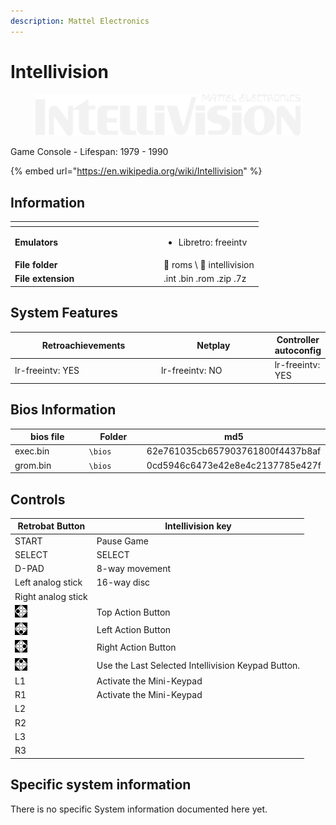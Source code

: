 ```yaml
---
description: Mattel Electronics
---
```


# Intellivision

<div align="left">

<figure><picture><source srcset="https://raw.githubusercontent.com/fabricecaruso/es-theme-carbon/91d85c7849cc550b0cac4e75cb8e0923d3b61b5e/art/logos/intellivision-w.svg" media="(prefers-color-scheme: dark)"><img src="https://raw.githubusercontent.com/fabricecaruso/es-theme-carbon/52ff37c9e265587d006945a2ba695b5a962b3a3d/art/logos/intellivision.svg" alt=""></picture><figcaption></figcaption></figure>

</div>

Game Console - Lifespan: 1979 - 1990

{% embed url="https://en.wikipedia.org/wiki/Intellivision" %}

## Information

<table data-header-hidden><thead><tr><th width="224"></th><th></th></tr></thead><tbody><tr><td><strong>Emulators</strong></td><td><ul><li>Libretro: freeintv</li></ul></td></tr><tr><td><strong>File folder</strong></td><td><span data-gb-custom-inline data-tag="emoji" data-code="1f4c2">📂</span> roms \ <span data-gb-custom-inline data-tag="emoji" data-code="1f4c2">📂</span> intellivision</td></tr><tr><td><strong>File extension</strong></td><td>.int .bin .rom .zip .7z</td></tr></tbody></table>

## System Features

<table><thead><tr><th width="245">Retroachievements</th><th width="200">Netplay</th><th>Controller autoconfig</th></tr></thead><tbody><tr><td>lr-freeintv: YES</td><td>lr-freeintv: NO</td><td>lr-freeintv: YES</td></tr></tbody></table>

## Bios Information

<table><thead><tr><th width="224">bios file</th><th width="169">Folder</th><th>md5</th></tr></thead><tbody><tr><td>exec.bin</td><td><code>\bios</code></td><td>62e761035cb657903761800f4437b8af</td></tr><tr><td>grom.bin</td><td><code>\bios</code></td><td>0cd5946c6473e42e8e4c2137785e427f</td></tr></tbody></table>

## Controls

| Retrobat Button                                | Intellivision key                                  |
| ---------------------------------------------- | -------------------------------------------------- |
| START                                          | Pause Game                                         |
| SELECT                                         | SELECT                                             |
| D-PAD                                          | 8-way movement                                     |
| Left analog stick                              | 16-way disc                                        |
| Right analog stick                             |                                                    |
| ![](<../../../.gitbook/assets/image (45).png>) | Top Action Button                                  |
| ![](<../../../.gitbook/assets/image (27).png>) | Left Action Button                                 |
| ![](<../../../.gitbook/assets/image (13).png>) | Right Action Button                                |
| ![](<../../../.gitbook/assets/image (47).png>) | Use the Last Selected Intellivision Keypad Button. |
| L1                                             | Activate the Mini-Keypad                           |
| R1                                             | Activate the Mini-Keypad                           |
| L2                                             |                                                    |
| R2                                             |                                                    |
| L3                                             |                                                    |
| R3                                             |                                                    |

## Specific system information

There is no specific System information documented here yet.
